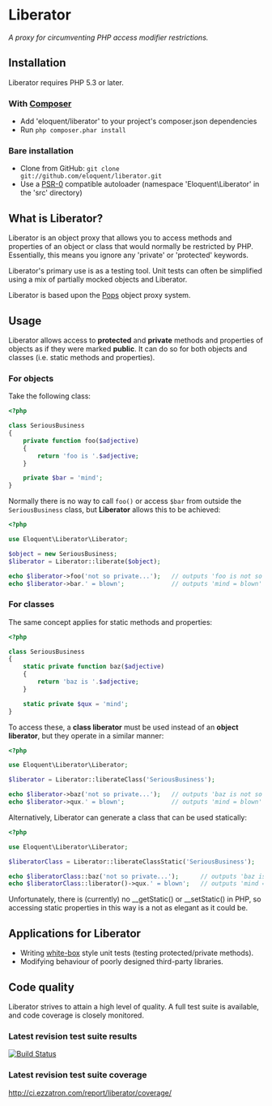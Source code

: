 # Liberator

*A proxy for circumventing PHP access modifier restrictions.*

## Installation

Liberator requires PHP 5.3 or later.

### With [Composer](http://getcomposer.org/)

* Add 'eloquent/liberator' to your project's composer.json dependencies
* Run `php composer.phar install`

### Bare installation

* Clone from GitHub: `git clone git://github.com/eloquent/liberator.git`
* Use a [PSR-0](https://github.com/php-fig/fig-standards/blob/master/accepted/PSR-0.md)
  compatible autoloader (namespace 'Eloquent\Liberator' in the 'src' directory)

## What is Liberator?

Liberator is an object proxy that allows you to access methods and properties
of an object or class that would normally be restricted by PHP. Essentially,
this means you ignore any 'private' or 'protected' keywords.

Liberator's primary use is as a testing tool. Unit tests can often be simplified
using a mix of partially mocked objects and Liberator.

Liberator is based upon the [Pops](https://github.com/eloquent/pops) object
proxy system.

## Usage

Liberator allows access to **protected** and **private** methods and properties
of objects as if they were marked **public**. It can do so for both objects and
classes (i.e. static methods and properties).

### For objects

Take the following class:

```php
<?php

class SeriousBusiness
{
    private function foo($adjective)
    {
        return 'foo is '.$adjective;
    }

    private $bar = 'mind';
}
```

Normally there is no way to call `foo()` or access `$bar` from outside the
`SeriousBusiness` class, but **Liberator** allows this to be achieved:

```php
<?php

use Eloquent\Liberator\Liberator;

$object = new SeriousBusiness;
$liberator = Liberator::liberate($object);

echo $liberator->foo('not so private...');   // outputs 'foo is not so private...'
echo $liberator->bar.' = blown';             // outputs 'mind = blown'
```

### For classes

The same concept applies for static methods and properties:

```php
<?php

class SeriousBusiness
{
    static private function baz($adjective)
    {
        return 'baz is '.$adjective;
    }

    static private $qux = 'mind';
}
```

To access these, a **class liberator** must be used instead of an
**object liberator**, but they operate in a similar manner:

```php
<?php

use Eloquent\Liberator\Liberator;

$liberator = Liberator::liberateClass('SeriousBusiness');

echo $liberator->baz('not so private...');   // outputs 'baz is not so private...'
echo $liberator->qux.' = blown';             // outputs 'mind = blown'
```

Alternatively, Liberator can generate a class that can be used statically:

```php
<?php

use Eloquent\Liberator\Liberator;

$liberatorClass = Liberator::liberateClassStatic('SeriousBusiness');

echo $liberatorClass::baz('not so private...');      // outputs 'baz is not so private...'
echo $liberatorClass::liberator()->qux.' = blown';   // outputs 'mind = blown'
```

Unfortunately, there is (currently) no __getStatic() or __setStatic() in PHP,
so accessing static properties in this way is a not as elegant as it could be.

## Applications for Liberator

* Writing [white-box](http://en.wikipedia.org/wiki/White-box_testing) style unit
  tests (testing protected/private methods).
* Modifying behaviour of poorly designed third-party libraries.

## Code quality

Liberator strives to attain a high level of quality. A full test suite is
available, and code coverage is closely monitored.

### Latest revision test suite results
[![Build Status](https://secure.travis-ci.org/eloquent/liberator.png)](http://travis-ci.org/eloquent/liberator)

### Latest revision test suite coverage
<http://ci.ezzatron.com/report/liberator/coverage/>
